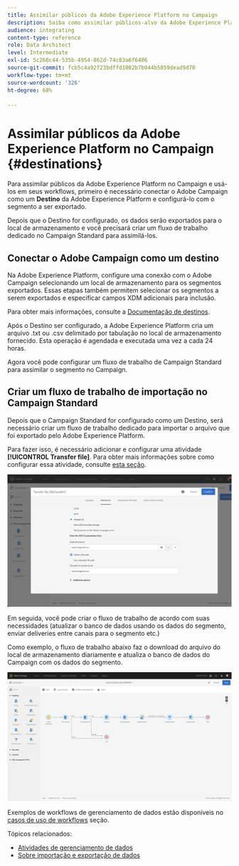 ```yaml
---
title: Assimilar públicos da Adobe Experience Platform no Campaign
description: Saiba como assimilar públicos-alvo da Adobe Experience Platform no Campaign Standard.
audience: integrating
content-type: reference
role: Data Architect
level: Intermediate
exl-id: 5c266c44-535b-4954-862d-74c83a6f6406
source-git-commit: fcb5c4a92f23bdffd1082b7b044b5859dead9d70
workflow-type: tm+mt
source-wordcount: '326'
ht-degree: 68%

---
```


# Assimilar públicos da Adobe Experience Platform no Campaign {#destinations}

Para assimilar públicos da Adobe Experience Platform no Campaign e usá-los em seus workflows, primeiro é necessário conectar o Adobe Campaign como um **Destino** da Adobe Experience Platform e configurá-lo com o segmento a ser exportado.

Depois que o Destino for configurado, os dados serão exportados para o local de armazenamento e você precisará criar um fluxo de trabalho dedicado no Campaign Standard para assimilá-los.

## Conectar o Adobe Campaign como um destino

Na Adobe Experience Platform, configure uma conexão com o Adobe Campaign selecionando um local de armazenamento para os segmentos exportados. Essas etapas também permitem selecionar os segmentos a serem exportados e especificar campos XDM adicionais para inclusão.

Para obter mais informações, consulte a [Documentação de destinos](https://experienceleague.adobe.com/docs/experience-platform/destinations/catalog/email-marketing/adobe-campaign.html?lang=pt-BR).

Após o Destino ser configurado, a Adobe Experience Platform cria um arquivo .txt ou .csv delimitado por tabulação no local de armazenamento fornecido. Esta operação é agendada e executada uma vez a cada 24 horas.

Agora você pode configurar um fluxo de trabalho de Campaign Standard para assimilar o segmento no Campaign.

## Criar um fluxo de trabalho de importação no Campaign Standard

Depois que o Campaign Standard for configurado como um Destino, será necessário criar um fluxo de trabalho dedicado para importar o arquivo que foi exportado pelo Adobe Experience Platform.

Para fazer isso, é necessário adicionar e configurar uma atividade **[!UICONTROL Transfer file]**. Para obter mais informações sobre como configurar essa atividade, consulte [esta seção](../../automating/using/transfer-file.md).

![](assets/rtcdp-transfer-file.png)

Em seguida, você pode criar o fluxo de trabalho de acordo com suas necessidades (atualizar o banco de dados usando os dados do segmento, enviar deliveries entre canais para o segmento etc.)

Como exemplo, o fluxo de trabalho abaixo faz o download do arquivo do local de armazenamento diariamente e atualiza o banco de dados do Campaign com os dados do segmento.

![](assets/rtcdp-workflow.png)

Exemplos de workflows de gerenciamento de dados estão disponíveis no [casos de uso de workflows](../../automating/using/about-workflow-use-cases.md#management) seção.

Tópicos relacionados:

* [Atividades de gerenciamento de dados](../../automating/using/about-data-management-activities.md)
* [Sobre importação e exportação de dados](../../automating/using/about-data-import-and-export.md)

